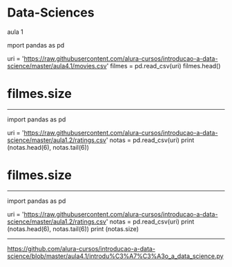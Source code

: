 # Data-Sciences
aula 1

mport pandas as pd

uri = 'https://raw.githubusercontent.com/alura-cursos/introducao-a-data-science/master/aula4.1/movies.csv'
filmes = pd.read_csv(uri)
filmes.head()
# filmes.size

*******************


import pandas as pd

uri = 'https://raw.githubusercontent.com/alura-cursos/introducao-a-data-science/master/aula1.2/ratings.csv'
notas = pd.read_csv(uri)
print (notas.head(6), notas.tail(6))
# filmes.size


*******************

import pandas as pd

uri = 'https://raw.githubusercontent.com/alura-cursos/introducao-a-data-science/master/aula1.2/ratings.csv'
notas = pd.read_csv(uri)
print (notas.head(6), notas.tail(6))
print (notas.size)


*******************
https://github.com/alura-cursos/introducao-a-data-science/blob/master/aula4.1/introdu%C3%A7%C3%A3o_a_data_science.py
